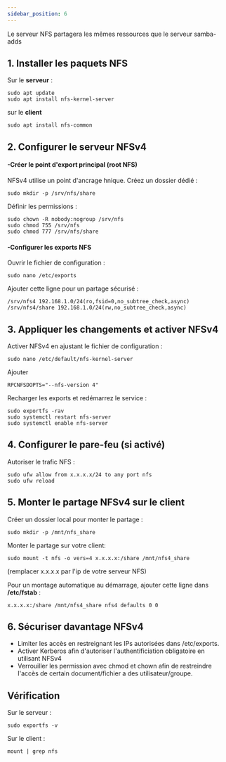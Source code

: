 ```yaml
---
sidebar_position: 6
---
```


Le serveur NFS partagera les mêmes ressources que le serveur samba-adds


## 1. Installer les paquets NFS


Sur le **serveur** :
```
sudo apt update
sudo apt install nfs-kernel-server
```

sur le **client**

```
sudo apt install nfs-common
```

## 2. Configurer le serveur NFSv4

#### -Créer le point d'export principal (root NFS)

NFSv4 utilise un point d'ancrage hnique. Créez un dossier dédié :
```
sudo mkdir -p /srv/nfs/share
```

Définir les permissions : 
```
sudo chown -R nobody:nogroup /srv/nfs
sudo chmod 755 /srv/nfs
sudo chmod 777 /srv/nfs/share
```

#### -Configurer les exports NFS

Ouvrir le fichier de configuration :
```
sudo nano /etc/exports
```
Ajouter cette ligne pour un partage sécurisé :
```
/srv/nfs4 192.168.1.0/24(ro,fsid=0,no_subtree_check,async)
/srv/nfs4/share 192.168.1.0/24(rw,no_subtree_check,async)
```

## 3. Appliquer les changements et activer NFSv4

Activer NFSv4 en ajustant le fichier de configuration :
```
sudo nano /etc/default/nfs-kernel-server
```
Ajouter
```
RPCNFSDOPTS="--nfs-version 4"
```

Recharger les exports et redémarrez le service :
```
sudo exportfs -rav
sudo systemctl restart nfs-server
sudo systemctl enable nfs-server
```

## 4. Configurer le pare-feu (si activé)

Autoriser le trafic NFS : 

```
sudo ufw allow from x.x.x.x/24 to any port nfs
sudo ufw reload
```

## 5. Monter le partage NFSv4 sur le client

Créer un dossier local pour monter le partage :
```
sudo mkdir -p /mnt/nfs_share
```

Monter le partage sur votre client:
```
sudo mount -t nfs -o vers=4 x.x.x.x:/share /mnt/nfs4_share
```
(remplacer x.x.x.x par l'ip de votre serveur NFS)

Pour un montage automatique au démarrage, ajouter cette ligne dans **/etc/fstab** :
```
x.x.x.x:/share /mnt/nfs4_share nfs4 defaults 0 0
```

## 6. Sécuriser davantage NFSv4

- Limiter les accès en restreignant les IPs autorisées dans /etc/exports.
- Activer Kerberos afin d'autoriser l'authentificiation obligatoire en utilisant NFSv4
- Verrouiller les permission avec chmod et chown afin de restreindre l'accès de certain document/fichier a des utilisateur/groupe.

## Vérification

Sur le serveur : 
```
sudo exportfs -v
```
Sur le client :
```
mount | grep nfs
```
